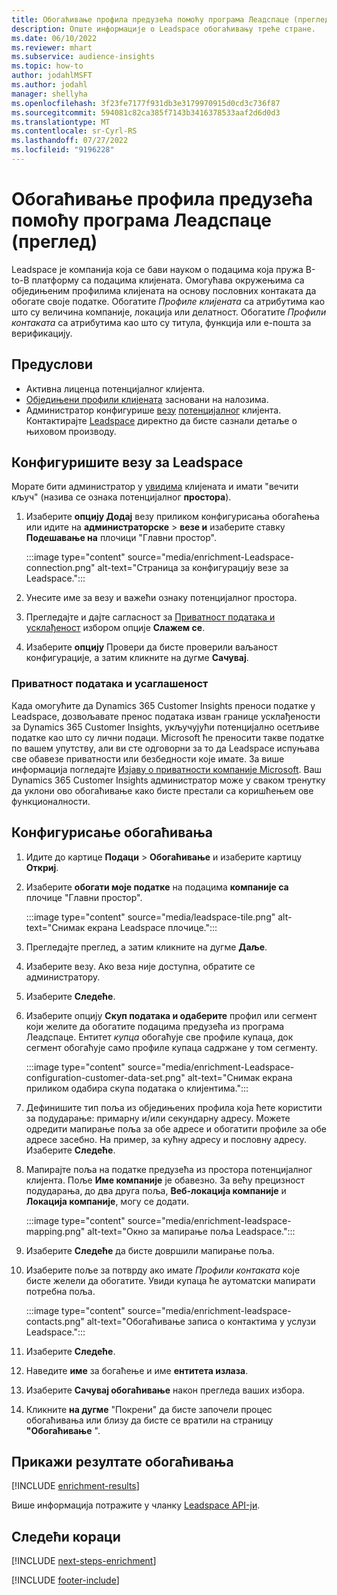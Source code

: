 ```yaml
---
title: Обогаћивање профила предузећа помоћу програма Леадспаце (преглед)
description: Опште информације о Leadspace обогаћивању треће стране.
ms.date: 06/10/2022
ms.reviewer: mhart
ms.subservice: audience-insights
ms.topic: how-to
author: jodahlMSFT
ms.author: jodahl
manager: shellyha
ms.openlocfilehash: 3f23fe7177f931db3e3179970915d0cd3c736f87
ms.sourcegitcommit: 594081c82ca385f7143b3416378533aaf2d6d0d3
ms.translationtype: MT
ms.contentlocale: sr-Cyrl-RS
ms.lasthandoff: 07/27/2022
ms.locfileid: "9196228"
---
```

# <a name="enrich-company-profiles-with-leadspace-preview"></a>Обогаћивање профила предузећа помоћу програма Леадспаце (преглед)

Leadspace је компанија која се бави науком о подацима која пружа B-to-B платформу са подацима клијената. Омогућава окружењима са обједињеним профилима клијената на основу пословних контаката да обогате своје податке. Обогатите *Профиле клијената* са атрибутима као што су величина компаније, локација или делатност. Обогатите *Профили контаката* са атрибутима као што су титула, функција или е-пошта за верификацију.

## <a name="prerequisites"></a>Предуслови

- Активна лиценца потенцијалног клијента.
- [Обједињени профили клијената](customer-profiles.md) засновани на налозима.
- Администратор конфигурише [везу](connections.md) [потенцијалног](#configure-the-connection-for-leadspace) клијента. Контактирајте [Leadspace](https://www.leadspace.com/leadspace-microsoft-dynamics-365/) директно да бисте сазнали детаље о њиховом производу.

## <a name="configure-the-connection-for-leadspace"></a>Конфигуришите везу за Leadspace

Морате бити администратор у [увидима](permissions.md#admin) клијената и имати "вечити кључ" (назива се ознака потенцијалног **простора**).

1. Изаберите **опцију Додај** везу приликом конфигурисања обогаћења или идите на **администраторске** > **везе и** изаберите ставку **Подешавање на** плочици "Главни простор".

   :::image type="content" source="media/enrichment-Leadspace-connection.png" alt-text="Страница за конфигурацију везе за Leadspace.":::

1. Унесите име за везу и важећи ознаку потенцијалног простора.

1. Прегледајте и дајте сагласност за [Приватност података и усклађеност](#data-privacy-and-compliance) избором опције **Слажем се**.

1. Изаберите **опцију** Провери да бисте проверили ваљаност конфигурације, а затим кликните на дугме **Сачувај**.

### <a name="data-privacy-and-compliance"></a>Приватност података и усаглашеност

Када омогућите да Dynamics 365 Customer Insights преноси податке у Leadspace, дозвољавате пренос података изван границе усклађености за Dynamics 365 Customer Insights, укључујући потенцијално осетљиве податке као што су лични подаци. Microsoft ће преносити такве податке по вашем упутству, али ви сте одговорни за то да Leadspace испуњава све обавезе приватности или безбедности које имате. За више информација погледајте [Изјаву о приватности компаније Microsoft](https://go.microsoft.com/fwlink/?linkid=396732).
Ваш Dynamics 365 Customer Insights администратор може у сваком тренутку да уклони ово обогаћивање како бисте престали са коришћењем ове функционалности.

## <a name="configure-the-enrichment"></a>Конфигурисање обогаћивања

1. Идите до картице **Подаци** > **Обогаћивање** и изаберите картицу **Откриј**.

1. Изаберите **обогати моје податке** на подацима **компаније са** плочице "Главни простор".

   :::image type="content" source="media/leadspace-tile.png" alt-text="Снимак екрана Leadspace плочице.":::

1. Прегледајте преглед, а затим кликните на дугме **Даље**.

1. Изаберите везу. Ако веза није доступна, обратите се администратору.

1. Изаберите **Следеће**.

1. Изаберите опцију **Скуп података и одаберите** профил или сегмент који желите да обогатите подацима предузећа из програма Леадспаце. Ентитет *купца* обогаћује све профиле купаца, док сегмент обогаћује само профиле купаца садржане у том сегменту.

    :::image type="content" source="media/enrichment-Leadspace-configuration-customer-data-set.png" alt-text="Снимак екрана приликом одабира скупа података о клијентима.":::

1. Дефинишите тип поља из обједињених профила која ћете користити за подударање: примарну и/или секундарну адресу. Можете одредити мапирање поља за обе адресе и обогатити профиле за обе адресе засебно. На пример, за кућну адресу и пословну адресу. Изаберите **Следеће**.

1. Мапирајте поља на податке предузећа из простора потенцијалног клијента. Поље **Име компаније** је обавезно. За већу прецизност подударања, до два друга поља, **Веб-локација компаније** и **Локација компаније**, могу се додати.

   :::image type="content" source="media/enrichment-leadspace-mapping.png" alt-text="Окно за мапирање поља Leadspace.":::

1. Изаберите **Следеће** да бисте довршили мапирање поља.

1. Изаберите поље за потврду ако имате *Профили контаката* које бисте желели да обогатите. Увиди купаца ће аутоматски мапирати потребна поља.

   :::image type="content" source="media/enrichment-leadspace-contacts.png" alt-text="Обогаћивање записа о контактима у услузи Leadspace.":::

1. Изаберите **Следеће**.

1. Наведите **име** за богаћење и име **ентитета излаза**.

1. Изаберите **Сачувај обогаћивање** након прегледа ваших избора.

1. Кликните **на дугме** "Покрени" да бисте започели процес обогаћивања или близу да бисте се вратили на страницу **"Обогаћивање** ".

## <a name="view-enrichment-results"></a>Прикажи резултате обогаћивања

[!INCLUDE [enrichment-results](includes/enrichment-results.md)]

Више информација потражите у чланку [Leadspace API-ји](https://support.leadspace.com/hc/en-us/sections/201997649-API).

## <a name="next-steps"></a>Следећи кораци

[!INCLUDE [next-steps-enrichment](includes/next-steps-enrichment.md)]

[!INCLUDE [footer-include](includes/footer-banner.md)]
